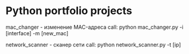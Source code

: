 # Python portfolio projects

mac_changer - изменение MAC-адреса
call: python mac_changer.py -i [interface] -m [new_mac]

network_scanner - сканер сети 
call: python network_scanner.py -t [ip]
